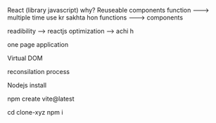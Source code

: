 React (library javascript)
why?
Reuseable components
function ---> multiple time use kr sakhta hon
functions ---> components

readibility --> reactjs
optimization --> achi h

one page application

Virtual DOM
<div> <span>
<span> <span>

reconsilation process

Nodejs install

npm create vite@latest

cd clone-xyz
npm i